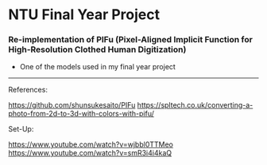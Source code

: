 # NTU Final Year Project
### Re-implementation of PIFu (Pixel-Aligned Implicit Function for High-Resolution Clothed Human Digitization)
- One of the models used in my final year project
---
References:

https://github.com/shunsukesaito/PIFu
https://spltech.co.uk/converting-a-photo-from-2d-to-3d-with-colors-with-pifu/

Set-Up:

https://www.youtube.com/watch?v=wjbbl0TTMeo
https://www.youtube.com/watch?v=smR3i4i4kaQ
